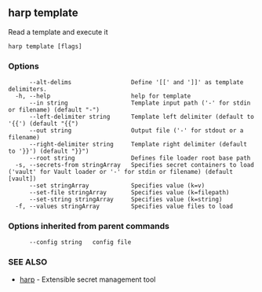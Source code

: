 ## harp template

Read a template and execute it

```
harp template [flags]
```

### Options

```
      --alt-delims                 Define '[[' and ']]' as template delimiters.
  -h, --help                       help for template
      --in string                  Template input path ('-' for stdin or filename) (default "-")
      --left-delimiter string      Template left delimiter (default to '{{') (default "{{")
      --out string                 Output file ('-' for stdout or a filename)
      --right-delimiter string     Template right delimiter (default to '}}') (default "}}")
      --root string                Defines file loader root base path
  -s, --secrets-from stringArray   Specifies secret containers to load ('vault' for Vault loader or '-' for stdin or filename) (default [vault])
      --set stringArray            Specifies value (k=v)
      --set-file stringArray       Specifies value (k=filepath)
      --set-string stringArray     Specifies value (k=string)
  -f, --values stringArray         Specifies value files to load
```

### Options inherited from parent commands

```
      --config string   config file
```

### SEE ALSO

* [harp](harp.md)	 - Extensible secret management tool

